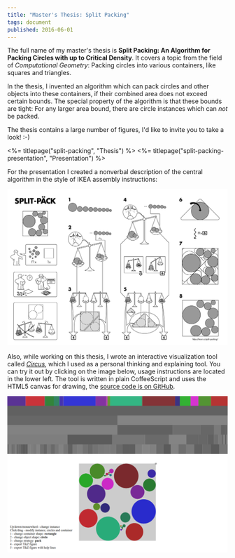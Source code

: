 ```yaml
---
title: "Master's Thesis: Split Packing"
tags: document
published: 2016-06-01
---
```


The full name of my master's thesis is **Split Packing: An Algorithm for Packing Circles with up to Critical Density**. It covers a topic from the field of *Computational Geometry*: Packing circles into various containers, like squares and triangles.

In the thesis, I invented an algorithm which can pack circles and other objects into these containers, if their combined area does not exceed certain bounds. The special property of the algorithm is that these bounds are tight: For any larger area bound, there are circle instances which can *not* be packed.

The thesis contains a large number of figures, I'd like to invite you to take a look! :-)

<%= titlepage("split-packing", "Thesis") %> <%= titlepage("split-packing-presentation", "Presentation") %>

For the presentation I created a nonverbal description of the central algorithm in the style of IKEA assembly instructions:

[![SPLIT-PÄCK](split-paeck.png)](split-paeck.png)

Also, while working on this thesis, I wrote an interactive visualization tool called [*Circus*](./circus/), which I used as a personal thinking and explaining tool. You can try it out by clicking on the image below, usage instructions are located in the lower left. The tool is written in plain CoffeeScript and uses the HTML5 canvas for drawing, the [source code is on GitHub](https://github.com/blinry/circus).

[![Screenshot of the Circus visualization tool](circus.png)](./circus/)
